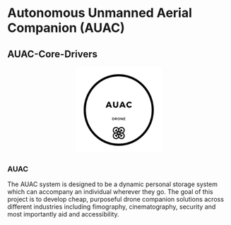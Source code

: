# Autonomous Unmanned Aerial Companion (AUAC)
## AUAC-Core-Drivers

<p align = "center">
<img src = "https://github.com/AUAC-Technologies/Snyder-Drone/blob/master/AUAC_assets/original/AUAC_LOGO.jpg" width = "195" height = "195"/>
</p>

### AUAC
The AUAC system is designed to be a dynamic personal storage system which can accompany an individual wherever they go. The goal of this project is to develop cheap, purposeful drone companion solutions across different industries including fimography, cinematography, security and most importantly aid and accessibility.

